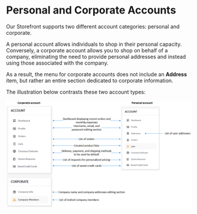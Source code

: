 # Personal and Corporate Accounts

Our Storefront supports two different account categories: personal and corporate.

A personal account allows individuals to shop in their personal capacity. Conversely, a corporate account allows you to shop on behalf of a company, eliminating the need to provide personal addresses and instead using those associated with the company.

As a result, the menu for corporate accounts does not include an **Address** item, but rather an entire section dedicated to corporate information.

The illustration below contrasts these two account types:

![accounts](../media/personal-corporate-accounts.png)


